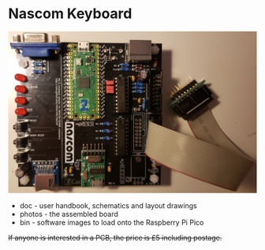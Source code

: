 # Nascom Keyboard

![reva_assembled_top.jpg](photos/reva_assembled_top.jpg?raw=true "Nascom Keyboard adaptor, assembled")

* doc - user handbook, schematics and layout drawings
* photos - the assembled board
* bin - software images to load onto the Raspberry Pi Pico

~~If anyone is interested in a PCB, the price is £5 including postage.~~
